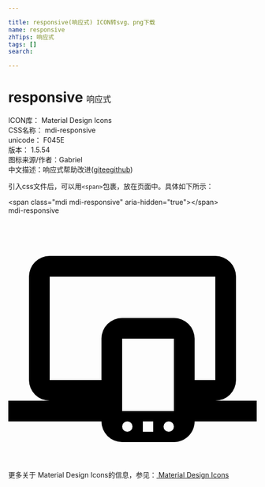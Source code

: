 ```yaml
---

title: responsive(响应式) ICON转svg、png下载
name: responsive
zhTips: 响应式
tags: []
search: 

---
```


# responsive  <small style="font-size: 60%;font-weight: 100">响应式</small>


<div class="detail-page">
<p>
<span>
ICON库：
<span class="badge-secondary badge">Material Design Icons</span> 
</span>
<br/>
<span>
CSS名称：
<span class="badge-secondary badge">mdi-responsive</span> 
</span>
<br/>
<span>
unicode：
<span class="badge-secondary badge">F045E</span> 
<copy-btn content='F045E' btn-title=""></copy-btn>
<copy-btn :content='String.fromCodePoint(parseInt("F045E", 16))' btn-title="复制U"></copy-btn>
</span>
<br/>
<span>
版本：
<span class="badge-secondary badge">1.5.54</span> 
</span>
<br/>
<span>图标来源/作者：<span class="badge-light badge">Gabriel</span></span> 
<br/>
<span class="zh-detail">中文描述：<span class="badge-primary badge">响应式</span><span class="help-link"><span>帮助改进</span>(<a href="https://gitee.com/liuwave/icon-helper/edit/master/json/material/responsive.json" target="_blank" rel="noopener noreferrer">gitee</a><a href="https://github.com/liuwave/icon-helper/edit/master/json/material/responsive.json" target="_blank" rel="noopener noreferrer">github</a></span>)</span><br/>
</p>
</div>
<div class="alert alert-dark">
  <i class="mdi mdi-responsive mdi-48px"></i>
  <i class="mdi mdi-responsive mdi-36px"></i>
  <i class="mdi mdi-responsive mdi-24px"></i>
  <i class="mdi mdi-responsive mdi-18px"></i>
</div>
<div>
  <p>引入css文件后，可以用<code>&lt;span&gt;</code>包裹，放在页面中。具体如下所示：    
  </p>
  <div class="alert alert-primary" style="font-size: 14px">
    &lt;span class="mdi mdi-responsive" aria-hidden="true"&gt;&lt;/span&gt;
    <copy-btn content='<span class="mdi mdi-responsive" aria-hidden="true"></span>'></copy-btn>
  </div>
  <div class="alert alert-secondary">
    <i class="mdi mdi-responsive"
    style="font-size: 24px"
    aria-hidden="true"></i> mdi-responsive
    <copy-btn content="mdi-responsive" btn-title="复制图标名称"></copy-btn>
  </div>
</div>
<div id="svg" class="svg-wrap">
<svg xmlns="http://www.w3.org/2000/svg" viewBox="0 0 24 24"><path d="M4,6V16H9V12A2,2 0 0,1 11,10H16A2,2 0 0,1 18,12V16H20V6H4M0,20V18H4A2,2 0 0,1 2,16V6A2,2 0 0,1 4,4H20A2,2 0 0,1 22,6V16A2,2 0 0,1 20,18H24V20H18V20C18,21.11 17.1,22 16,22H11A2,2 0 0,1 9,20H9L0,20M11.5,20A0.5,0.5 0 0,0 11,20.5A0.5,0.5 0 0,0 11.5,21A0.5,0.5 0 0,0 12,20.5A0.5,0.5 0 0,0 11.5,20M15.5,20A0.5,0.5 0 0,0 15,20.5A0.5,0.5 0 0,0 15.5,21A0.5,0.5 0 0,0 16,20.5A0.5,0.5 0 0,0 15.5,20M13,20V21H14V20H13M11,12V19H16V12H11Z" /></svg>
</div>
<detail full-name='mdi-responsive'></detail>
    
<div><p>更多关于 Material Design Icons的信息，参见：<a target="_blank" href="https://iconhelper.cn/material.html"> Material Design Icons</a>
</p></div>
